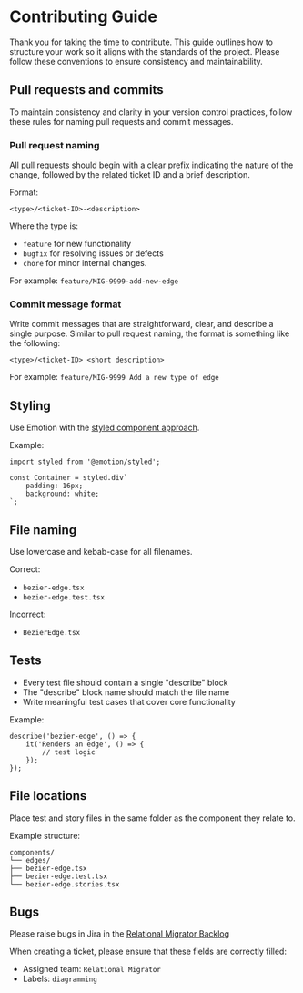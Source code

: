 # Contributing Guide

Thank you for taking the time to contribute. This guide outlines how to structure your work so it aligns with the standards of the project. Please follow these conventions to ensure consistency and maintainability.

## Pull requests and commits

To maintain consistency and clarity in your version control practices, follow these rules for naming pull requests and commit messages.

### Pull request naming
All pull requests should begin with a clear prefix indicating the nature of the change, followed by the related ticket ID and a brief description.

Format:
```
<type>/<ticket-ID>-<description>
```

Where the type is: 
* `feature` for new functionality
* `bugfix` for resolving issues or defects
* `chore` for minor internal changes.

For example: `feature/MIG-9999-add-new-edge`

### Commit message format
Write commit messages that are straightforward, clear, and describe a single purpose. Similar to pull request naming, the format is something like the following:

```
<type>/<ticket-ID> <short description>
```

For example: `feature/MIG-9999 Add a new type of edge`

## Styling

Use Emotion with the [styled component approach](https://emotion.sh/docs/styled).

Example:
```
import styled from '@emotion/styled';

const Container = styled.div`
    padding: 16px;
    background: white;
`;
```

## File naming

Use lowercase and kebab-case for all filenames.

Correct:
* `bezier-edge.tsx`
* `bezier-edge.test.tsx`

Incorrect:
* `BezierEdge.tsx`

## Tests

- Every test file should contain a single "describe" block
- The "describe" block name should match the file name
- Write meaningful test cases that cover core functionality

Example:
```
describe('bezier-edge', () => {
    it('Renders an edge', () => {
        // test logic
    });
});
```

## File locations

Place test and story files in the same folder as the component they relate to.

Example structure:
```
components/
└── edges/
├── bezier-edge.tsx
├── bezier-edge.test.tsx
└── bezier-edge.stories.tsx
```

## Bugs

Please raise bugs in Jira in the [Relational Migrator Backlog](https://jira.mongodb.org/secure/RapidBoard.jspa?rapidView=1770&projectKey=MIG)

When creating a ticket, please ensure that these fields are correctly filled:
- Assigned team: `Relational Migrator`
- Labels: `diagramming`
